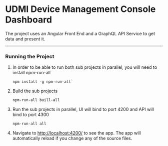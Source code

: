 # UDMI Device Management Console Dashboard

The project uses an Angular Front End and a GraphQL API Service to get data and present it.

---

### Running the Project

1.  In order to be able to run both sub projects in parallel, you will need to install npm-run-all
    ```
    npm install -g npm-run-all`
    ```

2.  Build the sub projects
    ```
    npm-run-all buill-all
    ```
3.  Run the sub projects in parallel, UI will bind to port 4200 and API will bind to port 4300
    ```
    npm-run-all all
    ```
4.  Navigate to [http://localhost:4200/](http://localhost:4200/) to see the app. The app will automatically reload if you change any of the source files.